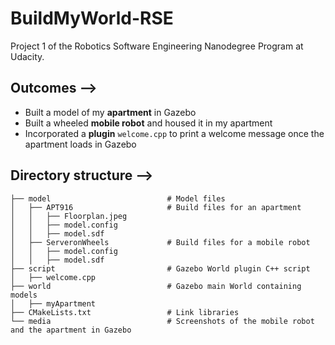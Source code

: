 # BuildMyWorld-RSE
Project 1 of the Robotics Software Engineering Nanodegree Program at Udacity. 

## Outcomes -->

- Built a model of my **apartment** in Gazebo
- Built a wheeled **mobile robot** and housed it in my apartment
- Incorporated a **plugin** `welcome.cpp` to print a welcome message once the apartment loads in Gazebo

## Directory structure -->

    ├── model                          # Model files 
    │   ├── APT916                     # Build files for an apartment
    │   │   ├── Floorplan.jpeg 
    │   │   ├── model.config
    │   │   ├── model.sdf
    │   ├── ServeronWheels             # Build files for a mobile robot     
    │   │   ├── model.config
    │   │   ├── model.sdf
    ├── script                         # Gazebo World plugin C++ script     
    │   ├── welcome.cpp
    ├── world                          # Gazebo main World containing models 
    │   ├── myApartment
    ├── CMakeLists.txt                 # Link libraries 
    └── media                          # Screenshots of the mobile robot and the apartment in Gazebo


